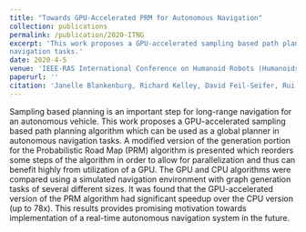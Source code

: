 ```yaml
---
title: "Towards GPU-Accelerated PRM for Autonomous Navigation"
collection: publications
permalink: /publication/2020-ITNG
excerpt: 'This work proposes a GPU-accelerated sampling based path planning algorithm which can be used as a global planner in autonomous
navigation tasks.'
date: 2020-4-5
venue: 'IEEE-RAS International Conference on Humanoid Robots (Humanoids).'
paperurl: ''
citation: 'Janelle Blankenburg, Richard Kelley, David Feil-Seifer, Rui Wu, Lee Barford, Fredrick C Harris, Jr. "Towards GPU-Accelerated PRM for Autonomous Navigation." To Appear in International Conference on Information Technology:  New Generations (ITNG), Las Vegas, Nevada, USA, April 2020.'
---
```

Sampling based planning is an important step for
long-range navigation for an autonomous vehicle. This work
proposes a GPU-accelerated sampling based path planning algorithm which can be used as a global planner in autonomous
navigation tasks. A modified version of the generation portion
for the Probabilistic Road Map (PRM) algorithm is presented
which reorders some steps of the algorithm in order to allow
for parallelization and thus can benefit highly from utilization
of a GPU. The GPU and CPU algorithms were compared using
a simulated navigation environment with graph generation tasks
of several different sizes. It was found that the GPU-accelerated
version of the PRM algorithm had significant speedup over
the CPU version (up to 78x). This results provides promising
motivation towards implementation of a real-time autonomous
navigation system in the future.